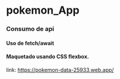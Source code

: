 # pokemon_App
### Consumo de api
#### Uso de fetch/await 
#### Maquetado usando CSS flexbox.
link: https://pokemon-data-25933.web.app/
